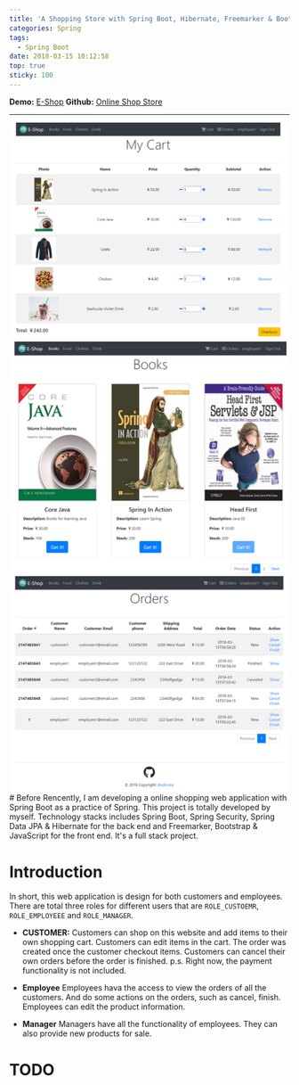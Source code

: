 ```yaml
---
title: 'A Shopping Store with Spring Boot, Hibernate, Freemarker & Bootstrap'
categories: Spring
tags:
  - Spring Boot
date: 2018-03-15 10:12:58
top: true
sticky: 100
---
```


**Demo:** [E-Shop](https://e-shop-.herokuapp.com)
**Github:** [Online Shop Store](https://github.com/zhulinn/Online-Shopping-Store)
<hr>
<img src="https://raw.githubusercontent.com/zhulinn/zhulinn.github.io/hexo/source/uploads/post_pics/shop-cart.png">
<!-- more -->
<img src="https://raw.githubusercontent.com/zhulinn/zhulinn.github.io/hexo/source/uploads/post_pics/shop-product.png">
<img src="https://raw.githubusercontent.com/zhulinn/zhulinn.github.io/hexo/source/uploads/post_pics/shop-order.png">
# Before 
Rencently, I am developing a online shopping web application with Spring Boot as a practice of Spring. This project is totally developed by myself. Technology stacks includes Spring Boot, Spring Security, Spring Data JPA & Hibernate for the back end and Freemarker, Bootstrap & JavaScript for the front end. It's a full stack project.

# Introduction
In short, this web application is design for both customers and employees. There are total three roles for different users that are `ROLE_CUSTOEMR`, `ROLE_EMPLOYEEE` and `ROLE_MANAGER`.

* **CUSTOMER:** Customers can shop on this website and add items to their own shopping cart. Customers can edit items in the cart. The order was created once the customer checkout items. Customers can cancel their own orders before the order is finished.
p.s. Right now, the payment functionality is not included.

* **Employee** Employees hava the access to view the orders of all the customers. And do some actions on the orders, such as cancel, finish. Employees can edit the product information.

* **Manager** Managers have all the functionality of employees. They can also provide new products for sale.

# TODO